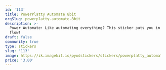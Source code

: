```yaml
---
id: '113'
title: PowerPlatty Automate 8bit
orgSlug: powerplatty-automate-8bit
description: >-
  Power Automate: Like automating everything? This sticker puts you in the right
  flow!
draft: false
community: true
type: stickers
slug: '113'
image: https://ik.imagekit.io/pyodstickers/stickers/powerplatty_automate.png
price: '3.00'
---
```

